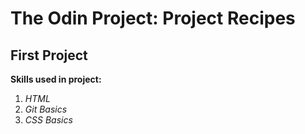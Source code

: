 <h1><strong>The Odin Project: Project Recipes</strong></h1>
<h2><strong>First Project</strong></h2>
<p><strong>Skills used in project:</strong></p>
<ol>
  <li><em>HTML</em></li>
  <li><em>Git Basics</em></li>
  <li><em>CSS Basics</em></li>
</ol>  
  
